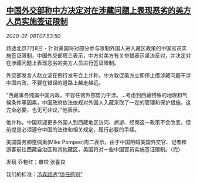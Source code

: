 <!--1594196604000-->
[中国外交部称中方决定对在涉藏问题上表现恶劣的美方人员实施签证限制](https://cn.reuters.com/article/china-tibet-usa-visa-restrictions-0708-w-idCNKBS2490WX)
------

<div><i>2020-07-08T07:53:50</i></div><div class="StandardArticleBody_body"><p>路透北京7月8日 - 针对美国将对部分参与限制外国人进入藏区政策的中国官员实施签证限制，中国外交部周三表示，中方对美方有关举措表示坚决反对，并决定对在涉藏问题上表现恶劣的美方人员进行签证限制。 </p><p>外交部发言人赵立坚在例行发布会上并称，中方敦促美方立即停止借涉藏问题干涉中国内政，不要在错误的道路上越走越远。 </p><p>“西藏事务纯属中国内政，不容任何外部势力干涉。...考虑到西藏特殊的地理和气候条件等因素，中国政府依法依规对外国人入藏采取了一定的管理和保护措施，这完全必要，也无可非议，”他表示。 </p><p>他并称，中国欢迎更多外国人到西藏地区访问、旅游、经商这一政策不会改变，但前提是必须遵守中国的法律和相关规定，履行必要的手续。 </p><p>美国国务卿蓬佩奥(Mike Pompeo)周二表示，由于中国阻碍美国外交官、记者和游客前往西藏自治区和其他藏区，美国将对一些中国官员实施签证限制。（完）  </p><div class="Attribution_container"><div class="Attribution_attribution"><p class="Attribution_content">发稿 乔艳红；审校 张喜良 </p></div></div><div class="StandardArticleBody_trustBadgeContainer"><span class="StandardArticleBody_trustBadgeTitle">我们的标准：</span><span class="trustBadgeUrl"><a href="https://www.thomsonreuters.cn/content/dam/openweb/documents/pdf/china/brochures/about-us-1.pdf">汤森路透“信任原则”</a></span></div></div>
